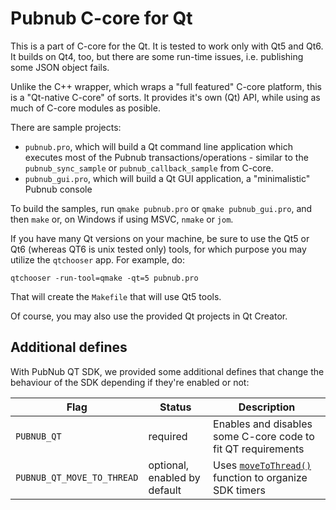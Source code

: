 # Pubnub C-core for Qt

This is a part of C-core for the Qt. It is tested to work only with
Qt5 and Qt6. It builds on Qt4, too, but there are some run-time issues, i.e.
publishing some JSON object fails.

Unlike the C++ wrapper, which wraps a "full featured" C-core
platform, this is a "Qt-native C-core" of sorts. It provides
it's own (Qt) API, while using as much of C-core modules as
posible.

There are sample projects:

- `pubnub.pro`, which will build a Qt command line application which
executes most of the Pubnub transactions/operations - similar to the
`pubnub_sync_sample` or `pubnub_callback_sample` from C-core.
- `pubnub_gui.pro`, which will build a Qt GUI application, a
"minimalistic" Pubnub console

To build the samples, run `qmake pubnub.pro` or `qmake
pubnub_gui.pro`, and then `make` or, on Windows if using MSVC, `nmake`
or `jom`.

If you have many Qt versions on your machine, be sure to use
the Qt5 or Qt6 (whereas QT6 is unix tested only) tools, for which purpose you may utilize the `qtchooser`
app. For example, do:

	qtchooser -run-tool=qmake -qt=5 pubnub.pro

That will create the `Makefile` that will use Qt5 tools.

Of course, you may also use the provided Qt projects in Qt Creator.

## Additional defines

With PubNub QT SDK, we provided some additional defines that change the behaviour of the SDK 
depending if they're enabled or not:

|Flag|Status|Description|
|---|---|---|
|`PUBNUB_QT`|required|Enables and disables some C-core code to fit QT requirements|
|`PUBNUB_QT_MOVE_TO_THREAD`|optional, enabled by default|Uses [`moveToThread()`](https://doc.qt.io/qt-6/qobject.html#moveToThread) function to organize SDK timers|


